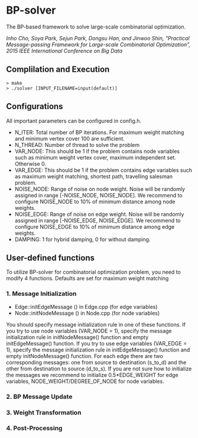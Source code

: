 # BP-solver
The BP-based framework to solve large-scale combinatorial optimization.

*Inho Cho, Soya Park, Sejun Park, Dongsu Han, and Jinwoo Shin, "Practical Message-passing Framework for Large-scale Combinatorial Optimization", 2015 IEEE International Conference on Big Data*

## Complilation and Execution

```
> make
> ./solver [INPUT_FILENAME=input(default)]
```
## Configurations
All important parameters can be configured in config.h.
- N_ITER: Total number of BP iterations. For maximum weight matching and minimum vertex cover 100 are sufficient.
- N_THREAD: Number of thread to solve the problem
- VAR_NODE: This should be 1 if the problem contains node variables such as minimum weight vertex cover, maximum independent set. Otherwise 0.
- VAR_EDGE: This should be 1 if the problem contains edge variables such as maximum weight matching, shortest path, travelling salesman problem.
- NOISE_NODE: Range of noise on node weight. Noise will be randomly assigned in range [-NOISE_NODE, NOISE_NODE]. We recommend to configure NOISE_NODE to 10% of minimum distance among node weights.
- NOISE_EDGE: Range of noise on edge weight. Noise will be randomly assigned in range [-NOISE_EDGE, NOISE_EDGE]. We recommend to configure NOISE_EDGE to 10% of minimum distance among edge weights.
- DAMPING: 1 for hybrid damping, 0 for without damping.

## User-defined functions
To utilize BP-solver for combinatorial optimization problem, you need to modify 4 functions. Defaults are set for maximum weight matching

### 1. Message Initialization
- Edge::initEdgeMessage () in Edge.cpp (for edge variables)
- Node::initNodeMessage () in Node.cpp (for node variables)

You should specify message initialization rule in one of these functions. 
If you try to use node variables (VAR_NODE = 1), specify the message initialization rule in initNodeMessage() function and empty initEdgeMessage() function.
If you try to use edge variables (VAR_EDGE = 1), specify the message initialization rule in initEdgeMessage() function and empty initNodeMessage() function.
For each edge there are two corresponding messages: one from source to destination (s_to_d) and the other from destination to source (d_to_s).
If you are not sure how to initialize the messages we recommend to initialize 0.5*EDGE_WEIGHT for edge variables, NODE_WEIGHT/DEGREE_OF_NODE for node variables.

### 2. BP Message Update
### 3. Weight Transformation
### 4. Post-Processing

